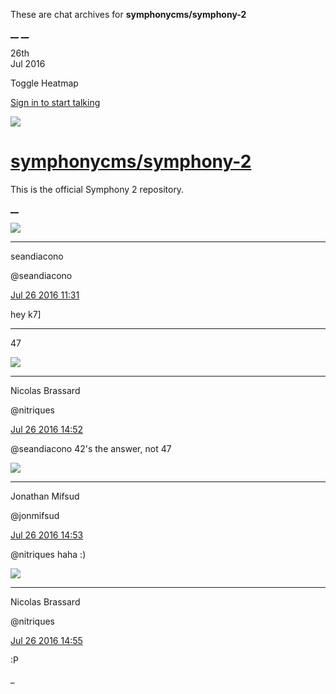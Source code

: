 These are chat archives for **symphonycms/symphony-2**

[__](/symphonycms/symphony-2/archives/2016/07/27)
[__](/symphonycms/symphony-2/archives/2016/07/25)

26th  
Jul 2016

Toggle Heatmap

[Sign in to start talking](/login?action=login&button=archive-login)

![](https://avatars-02.gitter.im/group/iv/3/57542c45c43b8c601977197e?s=48)

#  [symphonycms/symphony-2](/symphonycms/symphony-2)

This is the official Symphony 2 repository.

[ __ ](/orgs/symphonycms/rooms "More symphonycms rooms" )

![](https://avatars1.githubusercontent.com/u/20338969?v=3&s=30)

__ __

seandiacono

@seandiacono

[Jul 26 2016
11:31](https://gitter.im/symphonycms/symphony-2?at=57974a2637c95e2446b6c8c0 ""
)

hey k7]

__ __

47

![](https://avatars1.githubusercontent.com/u/771169?v=3&s=30)

__ __

Nicolas Brassard

@nitriques

[Jul 26 2016
14:52](https://gitter.im/symphonycms/symphony-2?at=579779373383eb622144d148 ""
)

@seandiacono 42's the answer, not 47

![](https://avatars1.githubusercontent.com/u/859775?v=3&s=30)

__ __

Jonathan Mifsud

@jonmifsud

[Jul 26 2016
14:53](https://gitter.im/symphonycms/symphony-2?at=579779543383eb622144d1cb ""
)

@nitriques haha :)

![](https://avatars1.githubusercontent.com/u/771169?v=3&s=30)

__ __

Nicolas Brassard

@nitriques

[Jul 26 2016
14:55](https://gitter.im/symphonycms/symphony-2?at=579779e537c95e2446b74352 ""
)

:P

_

